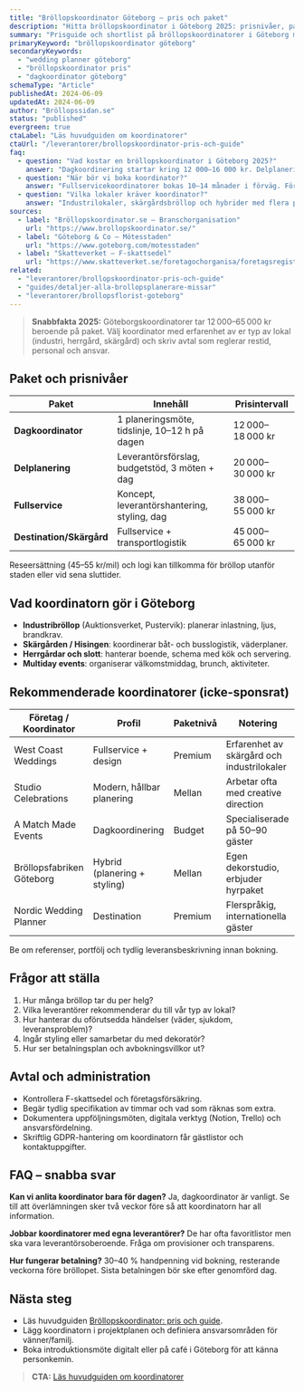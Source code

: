 ```yaml
---
title: "Bröllopskoordinator Göteborg – pris och paket"
description: "Hitta bröllopskoordinator i Göteborg 2025: prisnivåer, paket och välrenommerade planners för västkustbröllop."
summary: "Prisguide och shortlist på bröllopskoordinatorer i Göteborg med tips för avtal, logistik och industrimiljöer."
primaryKeyword: "bröllopskoordinator göteborg"
secondaryKeywords:
  - "wedding planner göteborg"
  - "bröllopskoordinator pris"
  - "dagkoordinator göteborg"
schemaType: "Article"
publishedAt: 2024-06-09
updatedAt: 2024-06-09
author: "Bröllopssidan.se"
status: "published"
evergreen: true
ctaLabel: "Läs huvudguiden om koordinatorer"
ctaUrl: "/leverantorer/brollopskoordinator-pris-och-guide"
faq:
  - question: "Vad kostar en bröllopskoordinator i Göteborg 2025?"
    answer: "Dagkoordinering startar kring 12 000–16 000 kr. Delplanering ligger på 20 000–30 000 kr och fullservice 38 000–65 000 kr beroende på gästantal och komplexitet."
  - question: "När bör vi boka koordinator?"
    answer: "Fullservicekoordinatorer bokas 10–14 månader i förväg. För dagkoordinator räcker ofta 6 månader, men vänta inte om ni har populärt datum."
  - question: "Vilka lokaler kräver koordinator?"
    answer: "Industrilokaler, skärgårdsbröllop och hybrider med flera platser tjänar mest på professionell koordinator eftersom logistik och leverantörsflöde är mer komplext."
sources:
  - label: "Bröllopskoordinator.se – Branschorganisation"
    url: "https://www.brollopskoordinator.se/"
  - label: "Göteborg & Co – Mötesstaden"
    url: "https://www.goteborg.com/motesstaden"
  - label: "Skatteverket – F-skattsedel"
    url: "https://www.skatteverket.se/foretagochorganisa/foretagsregistrering/"
related:
  - "leverantorer/brollopskoordinator-pris-och-guide"
  - "guides/detaljer-alla-brollopsplanerare-missar"
  - "leverantorer/brollopsflorist-goteborg"
---
```


> **Snabbfakta 2025:** Göteborgskoordinatorer tar 12 000–65 000 kr beroende på paket. Välj koordinator med erfarenhet av er typ av lokal (industri, herrgård, skärgård) och skriv avtal som reglerar restid, personal och ansvar.

## Paket och prisnivåer

| Paket               | Innehåll                                   | Prisintervall |
| ------------------- | ------------------------------------------ | ------------- |
| **Dagkoordinator**  | 1 planeringsmöte, tidslinje, 10–12 h på dagen | 12 000–18 000 kr |
| **Delplanering**    | Leverantörsförslag, budgetstöd, 3 möten + dag | 20 000–30 000 kr |
| **Fullservice**     | Koncept, leverantörshantering, styling, dag | 38 000–55 000 kr |
| **Destination/Skärgård** | Fullservice + transportlogistik       | 45 000–65 000 kr |

Reseersättning (45–55 kr/mil) och logi kan tillkomma för bröllop utanför staden eller vid sena sluttider.

## Vad koordinatorn gör i Göteborg

- **Industribröllop** (Auktionsverket, Pustervik): planerar inlastning, ljus, brandkrav.
- **Skärgården / Hisingen**: koordinerar båt- och busslogistik, väderplaner.
- **Herrgårdar och slott**: hanterar boende, schema med kök och servering.
- **Multiday events**: organiserar välkomstmiddag, brunch, aktiviteter.

## Rekommenderade koordinatorer (icke-sponsrat)

| Företag / Koordinator     | Profil                    | Paketnivå | Notering |
| ------------------------- | ------------------------- | --------- | -------- |
| West Coast Weddings       | Fullservice + design      | Premium   | Erfarenhet av skärgård och industrilokaler |
| Studio Celebrations       | Modern, hållbar planering | Mellan    | Arbetar ofta med creative direction |
| A Match Made Events       | Dagkoordinering           | Budget    | Specialiserade på 50–90 gäster |
| Bröllopsfabriken Göteborg | Hybrid (planering + styling) | Mellan | Egen dekorstudio, erbjuder hyrpaket |
| Nordic Wedding Planner    | Destination               | Premium   | Flerspråkig, internationella gäster |

Be om referenser, portfölj och tydlig leveransbeskrivning innan bokning.

## Frågor att ställa

1. Hur många bröllop tar du per helg?
2. Vilka leverantörer rekommenderar du till vår typ av lokal?
3. Hur hanterar du oförutsedda händelser (väder, sjukdom, leveransproblem)?
4. Ingår styling eller samarbetar du med dekoratör?
5. Hur ser betalningsplan och avbokningsvillkor ut?

## Avtal och administration

- Kontrollera F-skattsedel och företagsförsäkring.
- Begär tydlig specifikation av timmar och vad som räknas som extra.
- Dokumentera uppföljningsmöten, digitala verktyg (Notion, Trello) och ansvarsfördelning.
- Skriftlig GDPR-hantering om koordinatorn får gästlistor och kontaktuppgifter.

## FAQ – snabba svar

**Kan vi anlita koordinator bara för dagen?**
Ja, dagkoordinator är vanligt. Se till att överlämningen sker två veckor före så att koordinatorn har all information.

**Jobbar koordinatorer med egna leverantörer?**
De har ofta favoritlistor men ska vara leverantörsoberoende. Fråga om provisioner och transparens.

**Hur fungerar betalning?**
30–40 % handpenning vid bokning, resterande veckorna före bröllopet. Sista betalningen bör ske efter genomförd dag.

## Nästa steg

- Läs huvudguiden [Bröllopskoordinator: pris och guide](/leverantorer/brollopskoordinator-pris-och-guide/).
- Lägg koordinatorn i projektplanen och definiera ansvarsområden för vänner/familj.
- Boka introduktionsmöte digitalt eller på café i Göteborg för att känna personkemin.

> **CTA:** [Läs huvudguiden om koordinatorer](/leverantorer/brollopskoordinator-pris-och-guide)
